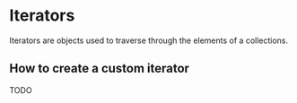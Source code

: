 # Iterators

Iterators are objects used to traverse through the elements of a collections.

## How to create a custom iterator

TODO
